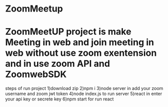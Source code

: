 # ZoomMeetup
# ZoomMeetUP project is make Meeting in web and join meeting in web without use zoom exentension and in use zoom API and ZoomwebSDK
steps of run project
1)download zip
2)npm i
3)node server in add your zoom username and zoom jwt token
4)node index.js to run server
5)react in enter your api key or secrete key
6)npm start for run react
